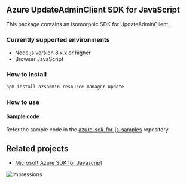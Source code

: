 ## Azure UpdateAdminClient SDK for JavaScript

This package contains an isomorphic SDK for UpdateAdminClient.

### Currently supported environments

- Node.js version 8.x.x or higher
- Browser JavaScript

### How to Install

```bash
npm install azsadmin-resource-manager-update
```

### How to use

#### Sample code

Refer the sample code in the [azure-sdk-for-js-samples](https://github.com/Azure/azure-sdk-for-js-samples) repository.

## Related projects

- [Microsoft Azure SDK for Javascript](https://github.com/Azure/azure-sdk-for-js)


![Impressions](https://azure-sdk-impressions.azurewebsites.net/api/impressions/azure-sdk-for-js%2Fsdk%2Fcdn%2Farm-cdn%2FREADME.png)
